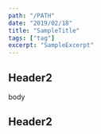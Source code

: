 ```yaml
---
path: "/PATH"
date: "2019/02/18"
title: "SampleTitle"
tags: ["tag"]
excerpt: "SampleExcerpt"
---
```


## Header2

body

## Header2
